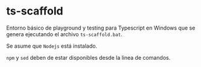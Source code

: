 # ts-scaffold
Entorno básico de playground y testing para Typescript en Windows que se genera ejecutando el archivo `ts-scaffold.bat`.

Se asume que `Nodejs` está instalado.

`npm` y `sed` deben de estar disponibles desde la linea de comandos.
